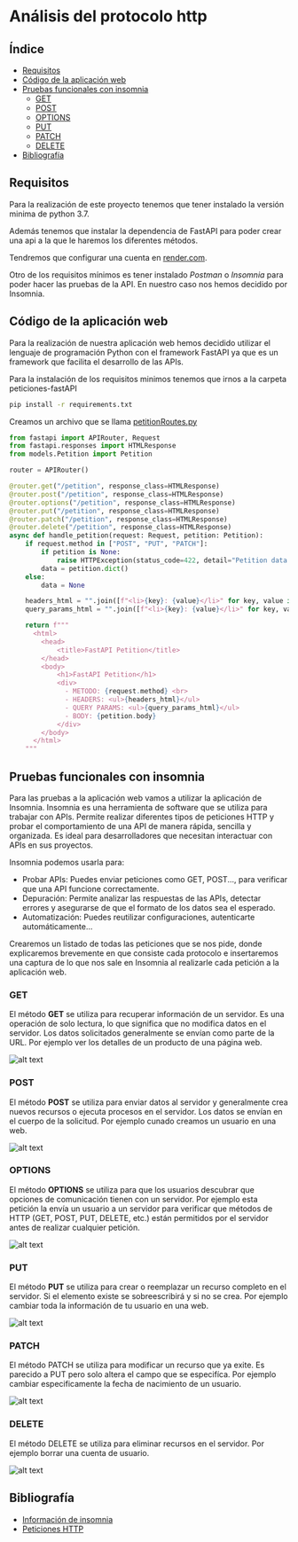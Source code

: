 # Análisis del protocolo http

## Índice

- [Requisitos](#requisitos)
- [Código de la aplicación web](#código-de-la-aplicación-web)
- [Pruebas funcionales con insomnia](#pruebas-funcionales-con-insomnia)
    - [GET](#get)
    - [POST](#post)
    - [OPTIONS](#options)
    - [PUT](#put)
    - [PATCH](#patch)
    - [DELETE](#delete)
- [Bibliografía](#bibliografía)

## Requisitos

Para la realización de este proyecto tenemos que tener instalado la versión minima de python 3.7.

Además tenemos que instalar la dependencia de FastAPI para poder crear una api a la que le haremos los diferentes métodos.

Tendremos que configurar una cuenta en [render.com](https://render.com/).

Otro de los requisitos mínimos es tener instalado *Postman* o *Insomnia* para poder hacer las pruebas de la API. En nuestro caso nos hemos decidido por Insomnia.

## Código de la aplicación web

Para la realización de nuestra aplicación web hemos decidido utilizar el lenguaje de programación Python con el framework FastAPI ya que es un framework que facilita el desarrollo de las APIs.

Para la instalación de los requisitos minimos tenemos que irnos a la carpeta peticiones-fastAPI

```bash
pip install -r requirements.txt
```

Creamos un archivo que se llama [petitionRoutes.py](https://github.com/IES-Rafael-Alberti/GRUPO_3/blob/main/Puesta%20producci%C3%B3n%20segura/Analisis_protocolo_http/peticiones-fastAPI/routers/petitionRoutes.py)
```python
from fastapi import APIRouter, Request
from fastapi.responses import HTMLResponse
from models.Petition import Petition

router = APIRouter()

@router.get("/petition", response_class=HTMLResponse)
@router.post("/petition", response_class=HTMLResponse)
@router.options("/petition", response_class=HTMLResponse)
@router.put("/petition", response_class=HTMLResponse)
@router.patch("/petition", response_class=HTMLResponse)
@router.delete("/petition", response_class=HTMLResponse)
async def handle_petition(request: Request, petition: Petition):
    if request.method in ["POST", "PUT", "PATCH"]:
        if petition is None:
            raise HTTPException(status_code=422, detail="Petition data is required")
        data = petition.dict()
    else:
        data = None

    headers_html = "".join([f"<li>{key}: {value}</li>" for key, value in request.headers.items()])
    query_params_html = "".join([f"<li>{key}: {value}</li>" for key, value in request.query_params.items()])

    return f"""
      <html>
        <head>
            <title>FastAPI Petition</title>
        </head>
        <body>
            <h1>FastAPI Petition</h1>
            <div>
              - METODO: {request.method} <br>
              - HEADERS: <ul>{headers_html}</ul>
              - QUERY PARAMS: <ul>{query_params_html}</ul>
              - BODY: {petition.body}
            </div>
        </body>
      </html>
    """

```

## Pruebas funcionales con insomnia

Para las pruebas a la aplicación web vamos a utilizar la aplicación de Insomnia. Insomnia es una herramienta de software que se utiliza para trabajar con APIs. Permite realizar diferentes tipos de peticiones HTTP y probar el comportamiento de una API de manera rápida, sencilla y organizada. Es ideal para desarrolladores que necesitan interactuar con APIs en sus proyectos.

Insomnia podemos usarla para: 
- Probar APIs: Puedes enviar peticiones como GET, POST..., para verificar que una API funcione correctamente.
- Depuración: Permite analizar las respuestas de las APIs, detectar errores y asegurarse de que el formato de los datos sea el esperado.
- Automatización: Puedes reutilizar configuraciones, autenticarte automáticamente...

Crearemos un listado de todas las peticiones que se nos pide, donde explicaremos brevemente en que consiste cada protocolo e insertaremos una captura de lo que nos sale en Insomnia al realizarle cada petición a la aplicación web. 

### GET
El método **GET** se utiliza para recuperar información de un servidor. Es una operación de solo lectura, lo que significa que no modifica datos en el servidor. Los datos solicitados generalmente se envían como parte de la URL. Por ejemplo ver los detalles de un producto de una página web. 

![alt text](img/1-GET.png)
### POST
El método **POST** se utiliza para enviar datos al servidor y generalmente crea nuevos recursos o ejecuta procesos en el servidor. Los datos se envían en el cuerpo de la solicitud. Por ejemplo cunado creamos un usuario en una web.   

![alt text](img/2-POST.png)
### OPTIONS
El método **OPTIONS** se utiliza para que los usuarios descubrar que opciones de comunicación tienen con un servidor. Por ejemplo esta petición la envía un usuario a un servidor para verificar que métodos de HTTP (GET, POST, PUT, DELETE, etc.) están permitidos por el servidor antes de realizar cualquier petición.   

![alt text](img/3-OPTIONS.png)
### PUT
El método **PUT** se utiliza para crear o reemplazar un recurso completo en el servidor. Si el elemento existe se sobreescribirá y si no se crea. Por ejemplo cambiar toda la información de tu usuario en una web.  

![alt text](img/4-PUT.png)
### PATCH
El método PATCH se utiliza para modificar un recurso que ya exite. Es parecido a PUT pero solo altera el campo que se especifíca. Por ejemplo cambiar especificamente la fecha de nacimiento de un usuario.   

![alt text](img/5-PATCH.png)
### DELETE
El método DELETE se utiliza para eliminar recursos en el servidor. Por ejemplo borrar una cuenta de usuario.  

![alt text](img/6-DELETE.png)

## Bibliografía

- [Información de insomnia](https://soportedevs.bancolombia.com/hc/es-419/articles/12911357824788--C%C3%B3mo-probar-las-APIs-en-Insomnia#:~:text=Insomnia%20es%20una%20aplicaci%C3%B3n%20de,Interfaz%20de%20Programaci%C3%B3n%20de%20Aplicaciones)
- [Peticiones HTTP](https://keepcoding.io/blog/tipos-de-peticiones-en-el-navegador-web/)
